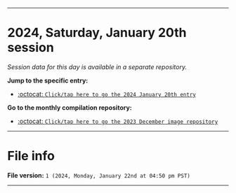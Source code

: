 
***

# 2024, Saturday, January 20th session

_Session data for this day is available in a separate repository._

**Jump to the specific entry:**

- [:octocat: `Click/tap here to go the 2024 January 20th entry`](https://github.com/seanpm2001/SeansLifeArchive_Images_MotorWorld_CarFactory_Y2023_V6/tree/SeansLifeArchive_Images_MotorWorld_CarFactory_Y2023_V6_Main-dev/01_January/20/)

**Go to the monthly compilation repository:**

- [:octocat: `Click/tap here to go the 2023 December image repository`](https://github.com/seanpm2001/SeansLifeArchive_Images_MotorWorld_CarFactory_Y2023_V6/)

***

# File info

**File version:** `1 (2024, Monday, January 22nd at 04:50 pm PST)`

***

